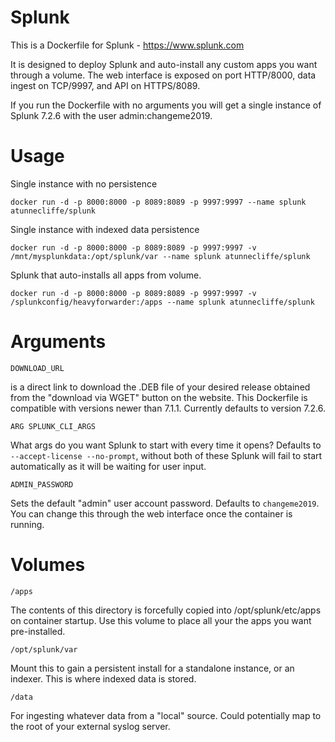 # Splunk 
This is a Dockerfile for Splunk - https://www.splunk.com

It is designed to deploy Splunk and auto-install any custom apps you want through a volume. The web interface is exposed on port HTTP/8000, data ingest on TCP/9997, and API on HTTPS/8089. 

If you run the Dockerfile with no arguments you will get a single instance of Splunk 7.2.6 with the user admin:changeme2019. 

# Usage
Single instance with no persistence 

`docker run -d -p 8000:8000 -p 8089:8089 -p 9997:9997 --name splunk atunnecliffe/splunk`

Single instance with indexed data persistence

`docker run -d -p 8000:8000 -p 8089:8089 -p 9997:9997 -v /mnt/mysplunkdata:/opt/splunk/var --name splunk atunnecliffe/splunk`

Splunk that auto-installs all apps from volume. 

`docker run -d -p 8000:8000 -p 8089:8089 -p 9997:9997 -v /splunkconfig/heavyforwarder:/apps --name splunk atunnecliffe/splunk`

# Arguments
`DOWNLOAD_URL` 

is a direct link to download the .DEB file of your desired release obtained from the "download via WGET" button on the website. This Dockerfile is compatible with versions newer than 7.1.1. Currently defaults to version 7.2.6. 

`ARG SPLUNK_CLI_ARGS` 

What args do you want Splunk to start with every time it opens? Defaults to `--accept-license --no-prompt`, without both of these Splunk will fail to start automatically as it will be waiting for user input. 

`ADMIN_PASSWORD` 

Sets the default "admin" user account password. Defaults to `changeme2019`. You can change this through the web interface once the container is running. 


# Volumes

`/apps`

The contents of this directory is forcefully copied into /opt/splunk/etc/apps on container startup. Use this volume to place all your the apps you want pre-installed. 

`/opt/splunk/var` 

Mount this to gain a persistent install for a standalone instance, or an indexer. This is where indexed data is stored. 

`/data` 

For ingesting whatever data from a "local" source. Could potentially map to the root of your external syslog server.
